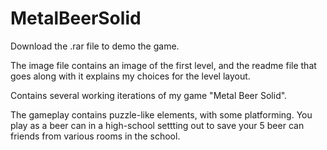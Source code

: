 # MetalBeerSolid

Download the .rar file to demo the game. 

The image file contains an image of the first level, and the readme file that goes along with it explains my choices for the level layout. 


Contains several working iterations of my game "Metal Beer Solid".

The gameplay contains puzzle-like elements, with some platforming. You play as a beer can in a high-school settting out to save your 5 beer can friends from various rooms in the school.
